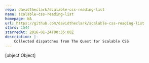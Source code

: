 ```yaml
---
repo: davidtheclark/scalable-css-reading-list
name: scalable-css-reading-list
homepage: NA
url: https://github.com/davidtheclark/scalable-css-reading-list
stars: 1544
starredAt: 2016-01-24T00:35:08Z
description: |-
    Collected dispatches from The Quest for Scalable CSS
---
```


[object Object]
